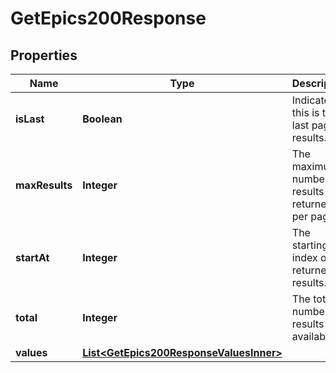 

# GetEpics200Response


## Properties

| Name | Type | Description | Notes |
|------------ | ------------- | ------------- | -------------|
|**isLast** | **Boolean** | Indicates if this is the last page of results. |  [optional] |
|**maxResults** | **Integer** | The maximum number of results returned per page. |  [optional] |
|**startAt** | **Integer** | The starting index of the returned results. |  [optional] |
|**total** | **Integer** | The total number of results available. |  [optional] |
|**values** | [**List&lt;GetEpics200ResponseValuesInner&gt;**](GetEpics200ResponseValuesInner.md) |  |  [optional] |



